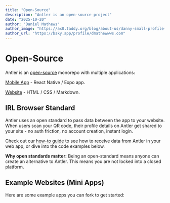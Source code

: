 ```yaml
---
title: "Open-Source"
description: "Antler is an open-source project"
date: "2025-10-20"
author: "Daniel Mathews"
author_image: "https://ax0.taddy.org/blog/about-us/danny-small-profile-pic.png"
author_url: "https://bsky.app/profile/dmathewwws.com"
---
```


# Open-Source

Antler is an [open-source](https://github.com/antler-browser/antler) monorepo with multiple applications:

[Mobile App](https://github.com/antler-browser/antler/blob/main/react-native/README.md) - React Native  / Expo app.

[Website](https://github.com/antler-browser/antler/blob/main/website/README.md) - HTML / CSS / Markdown.

## IRL Browser Standard

Antler uses an open standard to pass data between the app to your website. When users scan your QR code, their profile details on Antler get shared to your site - no auth friction, no account creation, instant login.

Check out our [how-to guide](./irl-browser-standard-technical-specification.html) to see how to receive data from Antler in your web app, or dive into the code examples below.

**Why open standards matter:** Being an open-standard means anyone can create an alternative to Antler. This means you are not locked into a closed platform.

## Example Websites (Mini Apps)

Here are some example apps you can fork to get started: